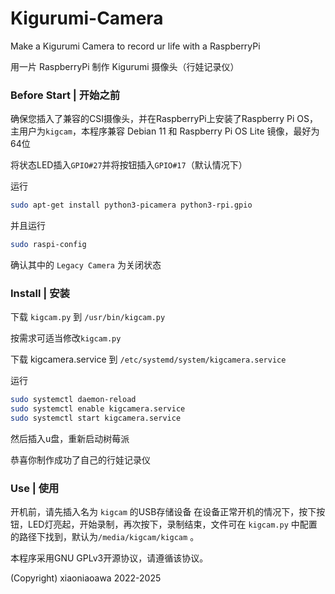 # Kigurumi-Camera
Make a Kigurumi Camera to record ur life with a RaspberryPi 
 
用一片 RaspberryPi 制作 Kigurumi 摄像头（行娃记录仪） 
 
### Before Start | 开始之前 
确保您插入了兼容的CSI摄像头，并在RaspberryPi上安装了Raspberry Pi OS，主用户为`kigcam`，本程序兼容 Debian 11 和 Raspberry Pi OS Lite 镜像，最好为64位 
 
将状态LED插入`GPIO#27`并将按钮插入`GPIO#17`（默认情况下） 
 
运行
```bash
sudo apt-get install python3-picamera python3-rpi.gpio
```
并且运行
```bash
sudo raspi-config
```
确认其中的 `Legacy Camera` 为关闭状态 
 
### Install | 安装
下载 `kigcam.py` 到 `/usr/bin/kigcam.py` 
 
按需求可适当修改`kigcam.py` 
 
下载 kigcamera.service 到 `/etc/systemd/system/kigcamera.service` 

运行
```bash
sudo systemctl daemon-reload
sudo systemctl enable kigcamera.service
sudo systemctl start kigcamera.service
```

然后插入u盘，重新启动树莓派

恭喜你制作成功了自己的行娃记录仪 
 
### Use | 使用
开机前，请先插入名为 `kigcam` 的USB存储设备
在设备正常开机的情况下，按下按钮，LED灯亮起，开始录制，再次按下，录制结束，文件可在 `kigcam.py` 中配置的路径下找到，默认为`/media/kigcam/kigcam` 。 
 
 
本程序采用GNU GPLv3开源协议，请遵循该协议。
 
(Copyright) xiaoniaoawa 2022-2025
